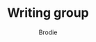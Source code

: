 ---
layout: post
title: Writing group
author: Brodie
section: calendar
categories: [calendar, brodie]
audience: ""
keywords: ""
goals: ""
actions: ""
---